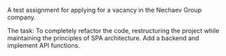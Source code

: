 A test assignment for applying for a vacancy in the Nechaev Group company.

The task:
To completely refactor the code, restructuring the project while maintaining the principles of SPA architecture. Add a backend and implement API functions.
